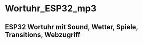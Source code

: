 # Wortuhr_ESP32_mp3
ESP32 Wortuhr mit Sound, Wetter, Spiele, Transitions, Webzugriff  
-----------------------------------------------------------------
